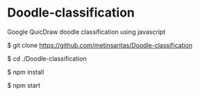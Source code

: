 # Doodle-classification
Google QuicDraw doodle classification using javascript

$ git clone https://github.com/metinsaritas/Doodle-classification

$ cd ./Doodle-classification

$ npm install

$ npm start

